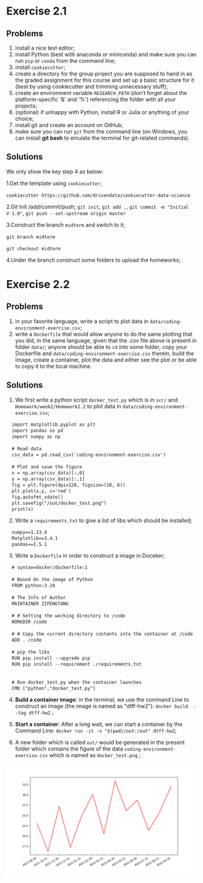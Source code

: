 # Exercise 2.1
## Problems
1. install a nice text editor;
2. install Python (best with anaconda or miniconda) and make sure you can run `pip` or `conda` from the command line;
3. install `cookiecutter`;
4. create a directory for the group project you are supposed to hand in as the graded assignment for this course and set up a basic structure for it (best by using cookiecutter and trimming unnecessary stuff);
5. create an environment variable `RESEARCH_PATH` (don't forget about the platform-specific '&' and '%') referencing the folder with all your projects;
6. (optional) if unhappy with Python, install R or Julia or anything of your choice;
7. install git and create an account on GitHub;
8. make sure you can run `git` from the command line (on Windows, you can install **git bash** to emulate the terminal for git-related commands).

## Solutions 
We only show the key step 4 as below:

1.Get the template using `cookiecutter`;

`cookiecutter https://github.com/drivendata/cookiecutter-data-science`

2.Git Init /add/commit/push;
`git init`, `git add .`, `git commit -m "Initial V-1.0"`,  `git push --set-upstream origin master`

3.Construct the branch `midterm` and switch to it;

`git branch midterm`

`git checkout midterm`

4.Under the branch construct some folders to upload the homeworks;

# Exercise 2.2
## Problems
1. in your favorite language, write a script to plot data in `data/coding-environment-exercise.csv`;
2. write a `Dockerfile` that would allow anyone to do the same plotting that you did, in the same language, given that the .csv file above is present in folder `data/`; anyone should be able to `cd` into some folder, copy your Dockerfile and `data/coding-environment-exercise.csv` therein, build the image, create a container, plot the data and either see the plot or be able to copy it to the local machine.

## Solutions 
1. We first write a python script `docker_test.py` which is in `scr/` and `Homework/week2/Homework2.2` to plot data in `data/coding-environment-exercise.csv`;
```
  import matplotlib.pyplot as plt
  import pandas as pd
  import numpy as np
  
  # Read data
  csv_data = pd.read_csv('coding-environment-exercise.csv')
  
  # Plot and save the figure
  x = np.array(csv_data)[:,0]
  y = np.array(csv_data)[:,1]
  fig = plt.figure(dpi=128, figsize=(10, 6))
  plt.plot(x,y, c='red')
  fig.autofmt_xdate()
  plt.savefig("/out/docker_test.png") 
  print(x)
```

2. Write a `requirements.txt` to give a list of libs which should be installed;
```
  numpy==1.23.4
  Matplotlib==3.4.1
  pandas==1.5.1
```

3. Write a `Dockerfile` in order to construct a image in Doceker;
```
  # syntax=docker/dockerfile:1

  # Based On the image of Python
  FROM python:3.10

  # The Info of Author
  MAINTAINER ZIFENGTANG

  # # Setting the working directory to /code
  WORKDIR /code

  # # Copy the current directory contents into the container at /code
  ADD . /code

  # pip the libs
  RUN pip install --upgrade pip 
  RUN pip install --requirement ./requirements.txt  


  # Run docker_test.py when the container launches
  CMD ["python","docker_test.py"]
```

4. **Build a container image**: in the terminal, we use the command Line to construct an image (the image is named as "dtff-hw2"): `docker build  --tag dtff-hw2` ;

5. **Start a container**: After a long wait, we can start a container by the Command Line: `docker run -it -v "$(pwd)/out:/out" dtff-hw2`;  
6. A new folder which is called `out/` would be generated in the present folder which contains the figure of the data `coding-environment-exercise.csv` which is named as `docker_test.png` ;

![image text](https://github.com/STICKER1998/Digital_Tools_for_Finance/blob/midterm/Homework/week2/Homework2.2/out/docker_test.png)


